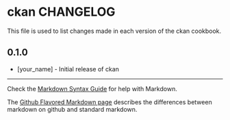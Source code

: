 ckan CHANGELOG
==============

This file is used to list changes made in each version of the ckan cookbook.

0.1.0
-----
- [your_name] - Initial release of ckan

- - -
Check the [Markdown Syntax Guide](http://daringfireball.net/projects/markdown/syntax) for help with Markdown.

The [Github Flavored Markdown page](http://github.github.com/github-flavored-markdown/) describes the differences between markdown on github and standard markdown.
